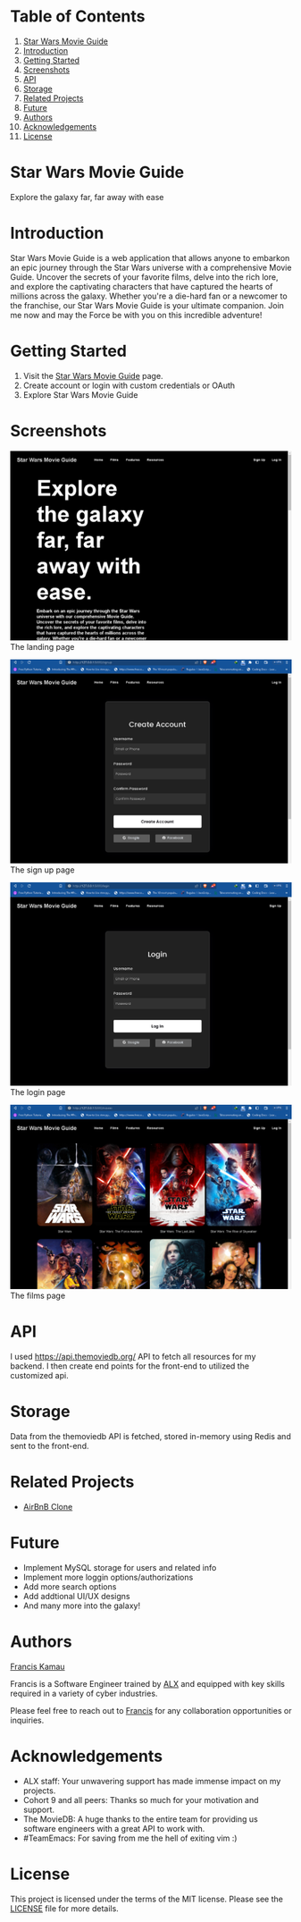 
# Table of Contents

1.  [Star Wars Movie Guide](#org3d7a303)
2.  [Introduction](#org4d0022b)
3.  [Getting Started](#org971271f)
4.  [Screenshots](#org92a06b1)
5.  [API](#orgb45b854)
6.  [Storage](#org0ba5a9b)
7.  [Related Projects](#orgd1fb943)
8.  [Future](#orgc826140)
9.  [Authors](#org8dd2071)
10. [Acknowledgements](#orge05ebb6)
11. [License](#org1a6599e)


<a id="org3d7a303"></a>

# Star Wars Movie Guide

Explore the galaxy far, far away with ease


<a id="org4d0022b"></a>

# Introduction

Star Wars Movie Guide is a web application that allows anyone to embarkon an
epic journey through the Star Wars universe with a comprehensive
Movie Guide. Uncover the secrets of your favorite films, delve into the rich
lore, and explore the captivating characters that have captured the hearts of
millions across the galaxy. Whether you're a die-hard fan or a newcomer to the
franchise, our Star Wars Movie Guide is your ultimate companion. Join me now and
may the Force be with you on this incredible adventure!


<a id="org971271f"></a>

# Getting Started

1.  Visit the [Star Wars Movie Guide](http://34.232.69.25/) page.
2.  Create account or login with custom credentials or OAuth
3.  Explore Star Wars Movie Guide


<a id="org92a06b1"></a>

# Screenshots

![img](./images/landing.png "The landing page")
The landing page

![img](./images/sign.png "sign up page")
The sign up page

![img](./images/login.png "login page")
The login page

![img](./images/films.png "films page")
The films page


<a id="orgb45b854"></a>

# API

I used <https://api.themoviedb.org/> API to fetch all resources for my backend. I
then create end points for the front-end to utilized the customized api.


<a id="org0ba5a9b"></a>

# Storage

Data from the themoviedb API is fetched, stored in-memory using Redis and sent to
the front-end.


<a id="orgd1fb943"></a>

# Related Projects

-   [AirBnB Clone](https://github.com/fk2019/AirBnB_clone_v4)


<a id="orgc826140"></a>

# Future

-   Implement MySQL storage for users and related info
-   Implement more loggin options/authorizations
-   Add more search options
-   Add addtional UI/UX designs
-   And many more into the galaxy!


<a id="org8dd2071"></a>

# Authors

[Francis Kamau](https://github.com/fk2019)

Francis is a Software Engineer trained by [ALX](https://www.alxafrica.com/) and equipped with key skills
required in a variety of cyber industries.

Please feel free to reach out to [Francis](https://github.com/fk2019) for any collaboration
opportunities or inquiries.


<a id="orge05ebb6"></a>

# Acknowledgements

-   ALX staff: Your unwavering support has made immense impact on my projects.
-   Cohort 9 and all peers: Thanks so much for your motivation and support.
-   The MovieDB: A huge thanks to the entire team for providing us software
    engineers with a great API to work with.
-   \#TeamEmacs: For saving from me the hell of exiting vim :)


<a id="org1a6599e"></a>

# License

This project is licensed under the terms of the MIT license.
Please see the [LICENSE](https://github.com/fk2019/Star_Wars_Movie_Guide/blob/master/LICENSE.txt) file for more details.

